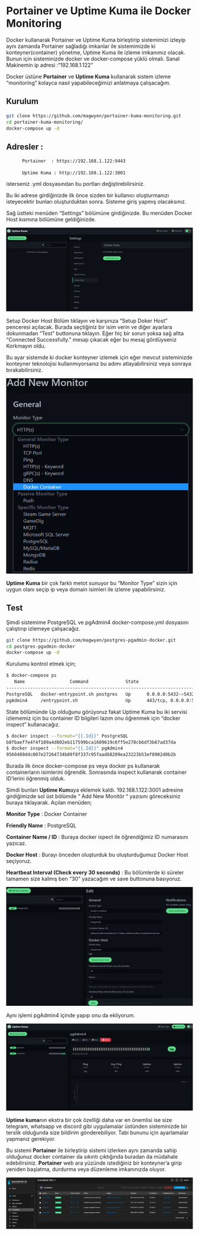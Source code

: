 
# Portainer ve Uptime Kuma ile Docker Monitoring

Docker kullanarak Portainer ve Uptime Kuma birleştirip sistemimizi izleyip aynı zamanda Portainer sağladığı imkanlar ile sistemimizde ki konteyner(container) yönetme, Uptime Kuma ile izleme imkanımız olacak.
Bunun için sisteminizde docker ve docker-compose yüklü olmalı.
Sanal Makinemin ip adresi :“192.168.1.122”

Docker üstüne **Portainer** ve **Uptime Kuma** kullanarak sistem izleme “monitoring” kolayca nasıl yapabileceğimizi anlatmaya çalışacağım.

## Kurulum

```bash
git clone https://github.com/magwyen/portainer-kuma-monitoring.git
cd portainer-kuma-monitoring/
docker-compose up -d
```

## Adresler :

          Portainer  : https://192.168.1.122:9443

          Uptime Kuma : http://192.168.1.122:3001

isterseniz .yml dosyasından bu portları değiştirebilirsiniz.

Bu iki adrese girdiğinizde ilk önce sizden bir kullanıcı oluşturmanızı isteyecektir bunları oluşturduktan sonra. Sisteme giriş yapmış olacaksınız.

Sağ üstteki menüden “Settings” bölümüne girdiğinizde. Bu menüden Docker Host kısmına bölümüne geldiğinizde.

![Untitled](https://github.com/magwyen/portainer-kuma-monitoring/blob/main/img/kuma4.png)

Setup Docker Host Bölüm tıklayın ve karşınıza “Setup Doker Host” penceresi açılacak. Burada seçtiğiniz bir isim verin ve diğer ayarlara dokunmadan “Test” buttonuna tıklayın. Eğer hiç bir sorun yoksa sağ altta “Connected Successfully.”  mesajı çıkacak eğer bu mesaj gördüyseniz Korkmayın oldu.

Bu ayar sistemde ki docker konteyner izlemek için eğer mevcut sisteminizde konteyner teknolojisi kullanmıyorsanız bu adımı atlayabilirsiniz veya sonraya bırakabilirsiniz.

![Untitled](https://github.com/magwyen/portainer-kuma-monitoring/blob/main/img/kuma1.png)

**Uptime Kuma** bir çok farklı metot sunuyor bu “Monitor Type” sizin için uygun olanı seçip ip veya domain isimleri ile izleme yapabilirsiniz.

## Test

Şimdi sistemime PostgreSQL ve pgAdmin4 docker-compose.yml dosyasını çalıştırıp izlemeye çalışacağız.

```bash
git clone https://github.com/magwyen/postgres-pgadmin-docker.git
cd postgres-pgadmin-docker
docker-compose up -d
```

Kurulumu kontrol etmek için;

```bash
$ docker-compose ps
   Name                 Command              State                             Ports
--------------------------------------------------------------------------------------------------------------
PostgreSQL   docker-entrypoint.sh postgres   Up      0.0.0.0:5432->5432/tcp,:::5432->5432/tcp
pgAdmin4     /entrypoint.sh                  Up      443/tcp, 0.0.0.0:5050->5050/tcp,:::5050->5050/tcp, 80/tcp
```

State bölümünde Up olduğunu görüyoruz fakat Uptime Kuma bu iki servisi izlememiz için bu container ID bilgileri lazım onu öğrenmek için “docker inspect” kullanacağız.

```bash
$ docker inspect --format="{{.Id}}" PostgreSQL
b8fbaef7e4f4f109a4d802eb117599bca1609619c6ff5e278cb6df3b67ad37da
$ docker inspect --format="{{.Id}}" pgAdmin4
9560489ddc007e27264734b09f8f337c95faad68209ea23223b53ef8902d0b2b

```

Burada ilk önce docker-compose ps veya docker ps kullanarak containerların isimlerini öğrendik. Sonrasında inspect kullanarak container ID’lerini öğrenmiş olduk.

Şimdi bunları **Uptime Kum**aya eklemek kaldı. 192.168.1.122:3001 adresine girdiğimizde sol üst bölümde “ Add New Monitör “ yazısını göreceksiniz buraya tıklayarak. Açılan menüden;

**Monitor Type** : Docker Container

**Friendly Name** : PostgreSQL

**Container Name / ID** : Buraya docker ispect ile öğrendiğimiz ID numarasını yazıcaz.

**Docker Host** : Burayı önceden oluşturduk bu oluşturduğumuz Docker Host seçiyoruz.

**Heartbeat Interval (Check every 30 seconds)** : Bu bölümlerde ki süreler tamamen size kalmış ben “30” yazacağım ve save buttonuna basıyoruz.

![Untitled](https://github.com/magwyen/portainer-kuma-monitoring/blob/main/img/kuma2.png)

Aynı işlemi pgAdmin4 içinde yapıp onu da ekliyorum.

![Untitled](https://github.com/magwyen/portainer-kuma-monitoring/blob/main/img/kuma3.png)

**Uptime kuma**nın ekstra bir çok özelliği daha var en önemlisi ise size telegram, whatsapp ve discord gibi uygulamalar üstünden sisteminizde bir terslik olduğunda size bildirim gönderebiliyor. Tabi bununu için ayarlamalar yapmanız gerekiyor. 

Bu sistemi **Portainer** ile birleştirip sistemi izlerken aynı zamanda sahip olduğunuz docker container da sıkıntı çıktığında buradan da müdahale edebilirsiniz. **Portainer** web ara yüzünde istediğiniz bir konteyner’a girip yeniden başlatma, durdurma veya düzenleme imkanınızda oluyor.

![Untitled](https://github.com/magwyen/portainer-kuma-monitoring/blob/main/img/portainer.png)
